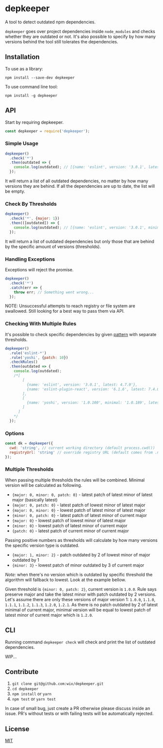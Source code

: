 # depkeeper
A tool to detect outdated npm dependencies.

`depkeeper` goes over project dependencies inside `node_modules` and checks whether they are outdated or not. It's also possible to specify by how many versions behind the tool still tolerates the dependencies.

## Installation
To use as a library:
```
npm install --save-dev depkeeper
```
To use command line tool:
```
npm install -g depkeeper
```

## API
Start by requiring depkeeper.
```js
const depkeeper = require('depkeeper');
```

### Simple Usage
```js
depkeeper()
  .check('*')
  .then(outdated => {
    console.log(outdated); // [{name: 'eslint', version: '3.0.1', latest: 4.7.0'}]
  });
```
It will return a list of all outdated dependencies, no matter by how many versions they are behind. If all the dependencies are up to date, the list will be empty.

### Check By Thresholds
```js
depkeeper()
  .check('*', {major: 1})
  .then(([outdated]) => {
    console.log(outdated); // [{name: 'eslint', version: '3.0.1', minimal: '4.0.0' latest: 5.7.0'}]
  });
```
It will return a list of outdated dependencies but only those that are behind by the specific amount of versions (thresholds).

### Handling Exceptions
Exceptions will reject the promise.
```js
depkeeper()
  .check('*')
  .catch(err => {
    throw err; // Something went wrong...
  });
```

NOTE: Unsuccessful attempts to reach registry or file system are swallowed. Still looking for a best way to pass them via API.

### Checking With Multiple Rules
It's possible to check specific dependencies by given [pattern](https://github.com/isaacs/minimatch) with separate thresholds.

```js
depkeeper()
  .rule('eslint-*')
  .rule('yoshi', {patch: 10})
  .checkRules()
  .then(outdated => {
    console.log(outdated);
    /*[
        [
          {name: 'eslint', version: '3.0.1', latest: 4.7.0'},
          {name: 'eslint-plugin-react', version: '6.1.6', latest: 7.4.0'},
        ],
        [
          {name: 'yoshi', version: '1.0.100', minimal: '1.0.189', latest: '1.0.199'}
        ]
      ]
    */
  });
```

### Options
```js
const dk = depkeeper({
  cwd: 'string', // current working directory (default process.cwd())
  registryUrl: 'string' // override registry URL (default comes from .nvmrc or https://registry.npmjs.org)
});
```

### Multiple Thresholds
When passing multiple thresholds the rules will be combined. Minimal version will be calculated as following.
- `{major: 0, minor: 0, patch: 0}` - latest patch of latest minor of latest major (basically latest)
- `{major: 0, patch: 0}` - latest patch of lowest minor of latest major
- `{major: 0, minor: 0}` - lowest patch of latest minor of latest major
- `{minor: 0, patch: 0}` - latest patch of latest minor of current major
- `{major: 0}` - lowest patch of lowest minor of latest major
- `{minor: 0}` - lowest patch of latest minor of current major
- `{patch: 0}` - latest patch of current minor of current major

Passing positive numbers as thresholds will calculate by how many versions the specific version type is outdated.
- `{major: 1, minor: 2}` - patch outdated by 2 of lowest minor of major outdated by 1
- `{minor: 3}` - lowest patch of minor outdated by 3 of current major

*Note:* when there's no version which is outdated by specific threshold the algorithm will fallback to lowest. Look at the example bellow.

Given threshold is `{minor: 0, patch: 2}`, current version is `1.0.0`.
Rule says preserve major and take the latest minor with patch outdated by 2 versions.
Let's assume there are only these versions of major version 1: `1.0.0`, `1.1.0`, `1.1.1`, `1.1.2`, `1.1.3`, `1.2.0`, `1.2.1`.
As there is no patch outdated by 2 of latest minimal of current major, minimal version will be equal to lowest patch of latest minor of current major which is `1.2.0`.

## CLI
Running command `depkeeper check` will check and print the list of outdated dependencies.

WIP...

## Contribute
1. `git clone git@github.com:wix/depkeeper.git`
1. `cd depkeeper`
1. `npm install` or `yarn`
1. `npm test` or `yarn test`

In case of small bug, just create a PR otherwise please discuss inside an issue.
PR's without tests or with failing tests will be automatically rejected.

## License
[MIT](LICENSE)
